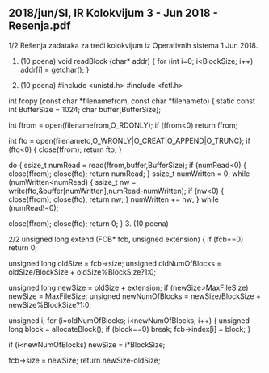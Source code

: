 2018/jun/SI, IR Kolokvijum 3 - Jun 2018 - Resenja.pdf
--------------------------------------------------------------------------------


1/2 
Rešenja zadataka za 
treći kolokvijum iz Operativnih sistema 1 
Jun 2018. 
1. (10 poena) 
void readBlock (char* addr) { 
  for (int i=0; i<BlockSize; i++) 
    addr[i] = getchar(); 
} 
 
2. (10 poena) 
#include <unistd.h> 
#include <fctl.h> 
 
int fcopy (const char *filenamefrom, const char *filenameto) { 
  static const int BufferSize = 1024; 
  char buffer[BufferSize]; 
 
  int ffrom = open(filenamefrom,O_RDONLY); 
  if (ffrom<0) return ffrom; 
 
  int fto = open(filenameto,O_WRONLY|O_CREAT|O_APPEND|O_TRUNC); 
  if (fto<0) { 
    close(ffrom); 
    return fto; 
  } 
 
  do { 
    ssize_t numRead = read(ffrom,buffer,BufferSize); 
    if (numRead<0) { 
      close(ffrom); 
      close(fto); 
      return numRead; 
    } 
    ssize_t numWritten = 0; 
    while (numWritten<numRead) { 
      ssize_t nw = write(fto,&buffer[numWritten],numRead-numWritten); 
      if (nw<0) { 
        close(ffrom); 
        close(fto); 
        return nw; 
      } 
      numWritten += nw; 
    } 
  while (numRead!=0); 
 
  close(ffrom); 
  close(fto); 
  return 0; 
} 
3. (10 poena) 

2/2 
unsigned long extend (FCB* fcb, unsigned extension) { 
  if (fcb==0) return 0; 
 
  unsigned long oldSize = fcb->size; 
  unsigned oldNumOfBlocks = oldSize/BlockSize + oldSize%BlockSize?1:0; 
 
  unsigned long newSize = oldSize + extension; 
  if (newSize>MaxFileSize) newSize = MaxFileSize; 
  unsigned newNumOfBlocks = newSize/BlockSize + newSize%BlockSize?1:0; 
   
  unsigned i; 
  for (i=oldNumOfBlocks; i<newNumOfBlocks; i++) { 
    unsigned long block = allocateBlock(); 
    if (block==0) break; 
    fcb->index[i] = block; 
  } 
 
  if (i<newNumOfBlocks) 
    newSize = i*BlockSize; 
 
  fcb->size = newSize; 
  return newSize-oldSize; 